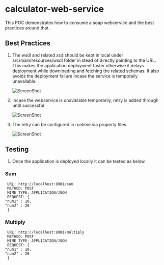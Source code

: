 # calculator-web-service

This POC demonstrates how to consume a soap webservice and the best practices around that.

## Best Practices
   1. The wsdl and related xsd should be kept in local under src/main/resources/wsdl folder in stead of directly pointing to the URL.
      This makes the application deployment faster otherwise it delays deployment while downloading and fetching the related schemas.
      It also avoids the deployment failure incase the service is temporaily unavailable.
      
      ![ScreenShot](https://raw.githubusercontent.com/indiramallick1988/Demo2/master/Webservice/wsdl.png)
	  
   2. Incase the webservice is unavailable temporarily, retry is added through until successful.
   
      ![ScreenShot](https://raw.githubusercontent.com/indiramallick1988/Demo2/master/Webservice/retry.png)
      
   3. The retry can be configured in runtime via property files.
   
      ![ScreenShot](https://raw.githubusercontent.com/indiramallick1988/Demo2/master/Webservice/property.PNG)
      
## Testing
   1. Once the application is deployed locally it can be tested as below
   
   ### Sum
     URL: http://localhost:8081/sum
     METHOD: POST
     MIME TYPE: APPLICATION/JSON
     REQUEST: {
	"num1" : 10,
	"num2" : 20
     }
   ### Multiply
     URL: http://localhost:8081/multiply
     METHOD: POST
     MIME TYPE: APPLICATION/JSON
     REQUEST: {
	"num1" : 10,
	"num2" : 20
     }

